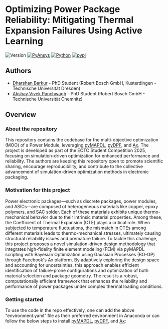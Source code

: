 # Optimizing Power Package Reliability: Mitigating Thermal Expansion Failures Using Active Learning

![Version](https://img.shields.io/badge/version-1.0.0-blue.svg)
[![PyAnsys](https://img.shields.io/badge/Py-Ansys-ffc107.svg?logo=data:image/png;base64,iVBORw0KGgoAAAANSUhEUgAAABAAAAAQCAIAAACQkWg2AAABDklEQVQ4jWNgoDfg5mD8vE7q/3bpVyskbW0sMRUwofHD7Dh5OBkZGBgW7/3W2tZpa2tLQEOyOzeEsfumlK2tbVpaGj4N6jIs1lpsDAwMJ278sveMY2BgCA0NFRISwqkhyQ1q/Nyd3zg4OBgYGNjZ2ePi4rB5loGBhZnhxTLJ/9ulv26Q4uVk1NXV/f///////69du4Zdg78lx//t0v+3S88rFISInD59GqIH2esIJ8G9O2/XVwhjzpw5EAam1xkkBJn/bJX+v1365hxxuCAfH9+3b9/+////48cPuNehNsS7cDEzMTAwMMzb+Q2u4dOnT2vWrMHu9ZtzxP9vl/69RVpCkBlZ3N7enoDXBwEAAA+YYitOilMVAAAAAElFTkSuQmCC)](https://docs.pyansys.com/)
[![Python](https://img.shields.io/pypi/pyversions/ansys-dpf-core?logo=pypi)](https://pypi.org/project/ansys-dpf-core/)
[![pypi](https://img.shields.io/pypi/v/ansys-dpf-core.svg?logo=python&logoColor=white)](https://pypi.org/project/ansys-dpf-core)

## Authors

- [Dharshan Barkur](https://github.com/dhabar95) - PhD Student (Robert Bosch GmbH, Kusterdingen - Technische Universität Dresden)
- [Akshay Vivek Panchwagh](https://github.com/) - PhD Student (Robert Bosch GmbH - Technische Universität Chemnitz)

## Overview
### About the repository
This repository contains the codebase for the multi-objective optimization (MOO) of a Power Module, leveraging [pyMAPDL](https://github.com/ansys/pymapdl), [pyDPF](https://github.com/ansys/pydpf-core), and [Ax](https://github.com/facebook/Ax). The project is developed as part of the ECTC Student Competition 2025, focusing on simulation-driven optimization for enhanced performance and reliability. The authors are keeping this repository open to promote scientific sharing, encourage reproducibility, and contribute to the collective advancement of simulation-driven optimization methods in electronic packaging.

### Motivation for this project
Power electronic packages—such as discrete packages, power modules, and ASICs—are composed of heterogeneous materials like copper, epoxy polymers, and SAC solder. Each of these materials exhibits unique thermo-mechanical behavior due to their intrinsic material properties. Among these, the Coefficient of Thermal Expansion (CTE) plays a critical role. When subjected to temperature fluctuations, the mismatch in CTEs among different materials leads to thermo-mechanical stresses, ultimately causing structural reliability issues and premature failure.
To tackle this challenge, this project proposes a novel simulation-driven design methodology that integrates high-fidelity finite element modeling (FEM) via pyMAPDL scripting with Bayesian Optimization using Gaussian Processes (BO-GP) through Facebook's Ax platform. By adaptively exploring the design space and accounting for uncertainties, this approach enables efficient identification of failure-prone configurations and optimization of both material selection and package geometry. The result is a robust, computationally efficient framework that enhances the reliability and performance of power packages under complex thermal loading conditions.

### Getting started
To use the code in the repo effectively, one can add the above "environment.yaml" file as their preferred environment in Anaconda or can follow the below steps to install [pyMAPDL](https://github.com/ansys/pymapdl), [pyDPF](https://github.com/ansys/pydpf-core), and [Ax](https://github.com/facebook/Ax):
